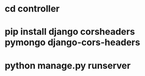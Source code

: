 # cd controller

# pip install django corsheaders  pymongo django-cors-headers 

# python manage.py runserver